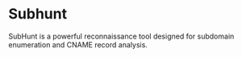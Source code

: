 # Subhunt
SubHunt is a powerful reconnaissance tool designed for subdomain enumeration and CNAME record analysis.
